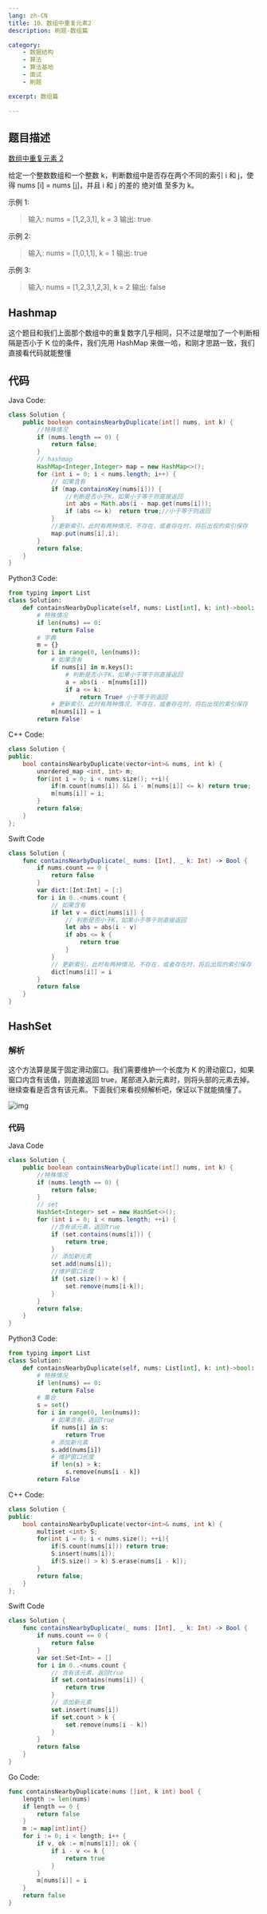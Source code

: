 ```yaml
---
lang: zh-CN
title: 10、数组中重复元素2
description: 刷题-数组篇

category: 
    - 数据结构
    - 算法
    - 算法基地
    - 面试
    - 刷题

excerpt: 数组篇

---
```



## 题目描述
[数组中重复元素 2](https://leetcode-cn.com/problems/contains-duplicate-ii/)


给定一个整数数组和一个整数 k，判断数组中是否存在两个不同的索引 i 和 j，使得 nums [i] = nums [j]，并且 i 和 j 的差的 绝对值 至多为 k。

示例 1:

> 输入: nums = [1,2,3,1], k = 3
> 输出: true

示例 2:

> 输入: nums = [1,0,1,1], k = 1
> 输出: true

示例 3:

> 输入: nums = [1,2,3,1,2,3], k = 2
> 输出: false

## Hashmap

这个题目和我们上面那个数组中的重复数字几乎相同，只不过是增加了一个判断相隔是否小于 K 位的条件，我们先用 HashMap 来做一哈，和刚才思路一致，我们直接看代码就能整懂

## 代码

Java Code:

```java
class Solution {
    public boolean containsNearbyDuplicate(int[] nums, int k) {
        //特殊情况
        if (nums.length == 0) {
            return false;
        }
        // hashmap
        HashMap<Integer,Integer> map = new HashMap<>();
        for (int i = 0; i < nums.length; i++) {
            // 如果含有
            if (map.containsKey(nums[i])) {
                //判断是否小于K，如果小于等于则直接返回
                int abs = Math.abs(i - map.get(nums[i]));
                if (abs <= k)  return true;//小于等于则返回
            }
            //更新索引，此时有两种情况，不存在，或者存在时，将后出现的索引保存
            map.put(nums[i],i);
        }
        return false;
    }
}
```

Python3 Code:

```python
from typing import List
class Solution:
    def containsNearbyDuplicate(self, nums: List[int], k: int)->bool:
        # 特殊情况
        if len(nums) == 0:
            return False
        # 字典
        m = {}
        for i in range(0, len(nums)):
            # 如果含有
            if nums[i] in m.keys():
                # 判断是否小于K，如果小于等于则直接返回
                a = abs(i - m[nums[i]])
                if a <= k:
                    return True# 小于等于则返回
            # 更新索引，此时有两种情况，不存在，或者存在时，将后出现的索引保存
            m[nums[i]] = i
        return False
```

C++ Code:

```cpp
class Solution {
public:
    bool containsNearbyDuplicate(vector<int>& nums, int k) {
        unordered_map <int, int> m;
        for(int i = 0; i < nums.size(); ++i){
            if(m.count(nums[i]) && i - m[nums[i]] <= k) return true;
            m[nums[i]] = i;
        }
        return false;
    }
};
```

Swift Code

```swift
class Solution {
    func containsNearbyDuplicate(_ nums: [Int], _ k: Int) -> Bool {
        if nums.count == 0 {
            return false
        }
        var dict:[Int:Int] = [:]
        for i in 0..<nums.count {
            // 如果含有
            if let v = dict[nums[i]] {
                // 判断是否小于K，如果小于等于则直接返回
                let abs = abs(i - v)
                if abs <= k {
                    return true
                }
            }
            // 更新索引，此时有两种情况，不存在，或者存在时，将后出现的索引保存
            dict[nums[i]] = i
        }
        return false
    }
}
```

## HashSet

### 解析

这个方法算是属于固定滑动窗口。我们需要维护一个长度为 K 的滑动窗口，如果窗口内含有该值，则直接返回 true，尾部进入新元素时，则将头部的元素去掉。继续查看是否含有该元素。下面我们来看视频解析吧，保证以下就能搞懂了。

![img](https://chengxuchu-1301103198.cos.ap-beijing.myqcloud.com/Photo/202304172302909.gif)

### 代码

Java Code

```java
class Solution {
    public boolean containsNearbyDuplicate(int[] nums, int k) {
        //特殊情况
        if (nums.length == 0) {
            return false;
        }
        // set
        HashSet<Integer> set = new HashSet<>();
        for (int i = 0; i < nums.length; ++i) {
            //含有该元素，返回true
            if (set.contains(nums[i])) {
                return true;
            }
            // 添加新元素
            set.add(nums[i]);
            //维护窗口长度
            if (set.size() > k) {
                set.remove(nums[i-k]);
            }
        }
        return false;
    }
}
```

Python3 Code:

```python
from typing import List
class Solution:
    def containsNearbyDuplicate(self, nums: List[int], k: int)->bool:
        # 特殊情况
        if len(nums) == 0:
            return False
        # 集合
        s = set()
        for i in range(0, len(nums)):
            # 如果含有，返回True
            if nums[i] in s:
                return True
            # 添加新元素
            s.add(nums[i])
            # 维护窗口长度
            if len(s) > k:
                s.remove(nums[i - k])
        return False
```

C++ Code:

```cpp
class Solution {
public:
    bool containsNearbyDuplicate(vector<int>& nums, int k) {
        multiset <int> S;
        for(int i = 0; i < nums.size(); ++i){
            if(S.count(nums[i])) return true;
            S.insert(nums[i]);
            if(S.size() > k) S.erase(nums[i - k]);
        }
        return false;
    }
};
```

Swift Code

```swift
class Solution {
    func containsNearbyDuplicate(_ nums: [Int], _ k: Int) -> Bool {
        if nums.count == 0 {
            return false
        }
        var set:Set<Int> = []
        for i in 0..<nums.count {
            // 含有该元素，返回true
            if set.contains(nums[i]) {
                return true
            }
            // 添加新元素
            set.insert(nums[i])
            if set.count > k {
                set.remove(nums[i - k])
            }
        }
        return false
    }
}
```

Go Code:

```go
func containsNearbyDuplicate(nums []int, k int) bool {
    length := len(nums)
    if length == 0 {
        return false
    }
    m := map[int]int{}
    for i := 0; i < length; i++ {
        if v, ok := m[nums[i]]; ok {
            if i - v <= k {
                return true
            }
        }
        m[nums[i]] = i
    }
    return false
}
```

